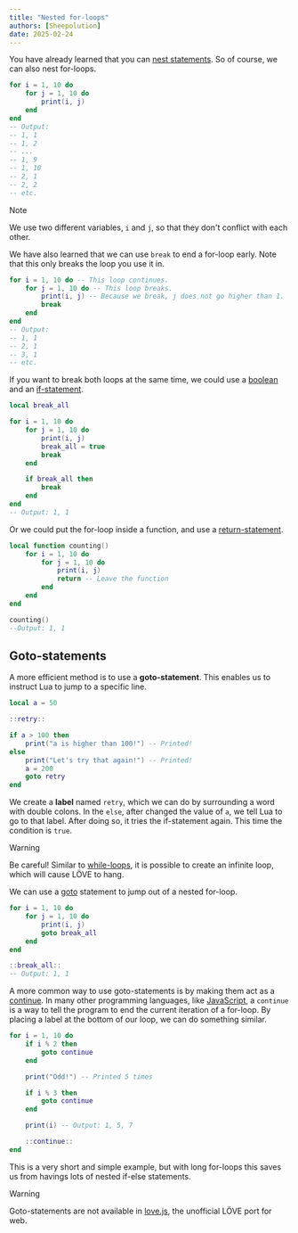 ```yaml
---
title: "Nested for-loops"
authors: [Sheepolution]
date: 2025-02-24
---
```


You have already learned that you can [nest statements](../fundamentals/if-statements#nested-statements). So of course, we can also nest for-loops.

```lua
for i = 1, 10 do
    for j = 1, 10 do
        print(i, j)
    end
end
-- Output:
-- 1, 1
-- 1, 2
-- ...
-- 1, 9
-- 1, 10
-- 2, 1
-- 2, 2
-- etc.
```

> [!NOTE]
> We use two different variables, `i` and `j`, so that they don't conflict with each other.

We have also learned that we can use `break` to end a for-loop early. Note that this only breaks the loop you use it in.

```lua
for i = 1, 10 do -- This loop continues.
    for j = 1, 10 do -- This loop breaks.
        print(i, j) -- Because we break, j does not go higher than 1.
        break
    end
end
-- Output:
-- 1, 1
-- 2, 1
-- 3, 1
-- etc.
```

If you want to break both loops at the same time, we could use a <ins>boolean</ins> and an <ins>if-statement</ins>.

```lua
local break_all

for i = 1, 10 do
    for j = 1, 10 do
        print(i, j)
        break_all = true
        break
    end

    if break_all then
        break
    end
end
-- Output: 1, 1
```

Or we could put the for-loop inside a function, and use a [return-statement](../fundamentals/functions#return).

```lua
local function counting()
    for i = 1, 10 do
        for j = 1, 10 do
            print(i, j)
            return -- Leave the function
        end
    end
end

counting()
--Output: 1, 1
```

## Goto-statements

A more efficient method is to use a **goto-statement**. This enables us to instruct Lua to jump to a specific line.

```lua
local a = 50

::retry::

if a > 100 then
    print("a is higher than 100!") -- Printed!
else
    print("Let's try that again!") -- Printed!
    a = 200
    goto retry
end
```

We create a **label** named `retry`, which we can do by surrounding a word with double colons. In the `else`, after changed the value of `a`, we tell Lua to go to that label. After doing so, it tries the if-statement again. This time the condition is `true`.

> [!WARNING]
> Be careful! Similar to [while-loops](../fundamentals/tables#while-loops), it is possible to create an infinite loop, which will cause LÖVE to hang.

We can use a <ins>goto</ins> statement to jump out of a nested for-loop.

```lua
for i = 1, 10 do
    for j = 1, 10 do
        print(i, j)
        goto break_all
    end
end

::break_all::
-- Output: 1, 1
```

A more common way to use goto-statements is by making them act as a <ins>continue</ins>. In many other programming languages, like [JavaScript](https://developer.mozilla.org/en-US/docs/Web/JavaScript/Reference/Statements/continue), a `continue` is a way to tell the program to end the current iteration of a for-loop. By placing a label at the bottom of our loop, we can do something similar.

```lua
for i = 1, 10 do
    if i % 2 then
        goto continue
    end

    print("Odd!") -- Printed 5 times

    if i % 3 then
        goto continue
    end

    print(i) -- Output: 1, 5, 7

    ::continue::
end
```

This is a very short and simple example, but with long for-loops this saves us from havings lots of nested if-else statements.

> [!WARNING]
> Goto-statements are not available in [love.js](https://github.com/Davidobot/love.js), the unofficial LÖVE port for web.